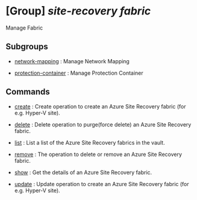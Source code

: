 # [Group] _site-recovery fabric_

Manage Fabric

## Subgroups

- [network-mapping](/Commands/site-recovery/fabric/network-mapping/readme.md)
: Manage Network Mapping

- [protection-container](/Commands/site-recovery/fabric/protection-container/readme.md)
: Manage Protection Container

## Commands

- [create](/Commands/site-recovery/fabric/_create.md)
: Create operation to create an Azure Site Recovery fabric (for e.g. Hyper-V site).

- [delete](/Commands/site-recovery/fabric/_delete.md)
: Delete operation to purge(force delete) an Azure Site Recovery fabric.

- [list](/Commands/site-recovery/fabric/_list.md)
: List a list of the Azure Site Recovery fabrics in the vault.

- [remove](/Commands/site-recovery/fabric/_remove.md)
: The operation to delete or remove an Azure Site Recovery fabric.

- [show](/Commands/site-recovery/fabric/_show.md)
: Get the details of an Azure Site Recovery fabric.

- [update](/Commands/site-recovery/fabric/_update.md)
: Update operation to create an Azure Site Recovery fabric (for e.g. Hyper-V site).

